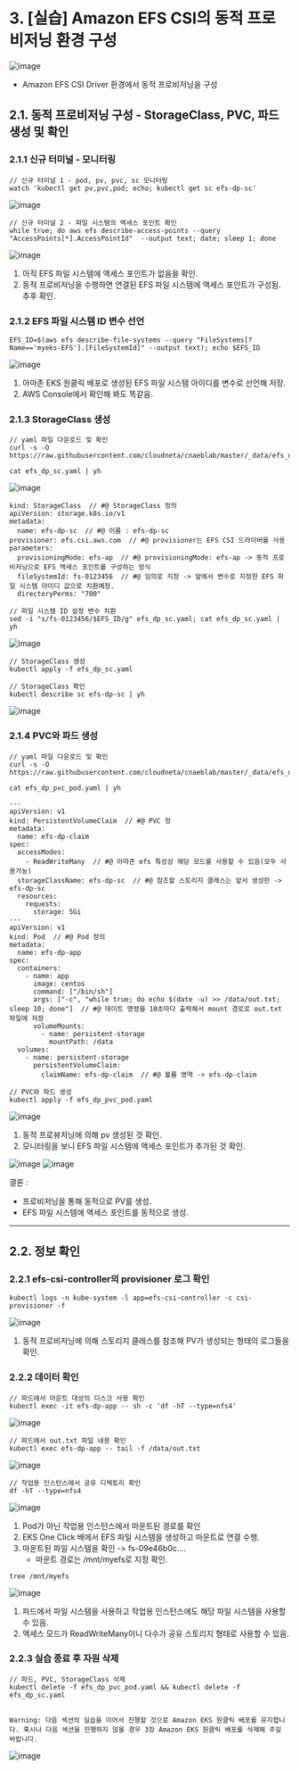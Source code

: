 # 3. [실습] Amazon EFS CSI의 동적 프로비저닝 환경 구성
![image](https://github.com/devhyunuk/eks-cloudnet/assets/49749510/0cd04e1d-1e31-435d-9369-6b54be588b6f)
- Amazon EFS CSI Driver 환경에서 동적 프로비저닝을 구성

## 2.1. 동적 프로비저닝 구성 - StorageClass, PVC, 파드 생성 및 확인


### 2.1.1 신규 터미널 - 모니터링
```
// 신규 터미널 1 - pod, pv, pvc, sc 모니터링
watch 'kubectl get pv,pvc,pod; echo; kubectl get sc efs-dp-sc'
```
![image](https://github.com/devhyunuk/eks-cloudnet/assets/49749510/be92f1d4-2ef4-4bfc-93bd-e5f50bfb81ed)

```
// 신규 터미널 2 - 파일 시스템의 액세스 포인트 확인
while true; do aws efs describe-access-points --query "AccessPoints[*].AccessPointId"  --output text; date; sleep 1; done
```
![image](https://github.com/devhyunuk/eks-cloudnet/assets/49749510/0a03e3cc-bd9a-4df4-b97a-21a6b90b664c)
1) 아직 EFS 파일 시스템에 액세스 포인트가 없음을 확인.
2) 동적 프로비저닝을 수행하면 연결된 EFS 파일 시스템에 액세스 포인트가 구성됨. 추후 확인.

### 2.1.2 EFS 파일 시스템 ID 변수 선언
```
EFS_ID=$(aws efs describe-file-systems --query "FileSystems[?Name=='myeks-EFS'].[FileSystemId]" --output text); echo $EFS_ID
```
![image](https://github.com/devhyunuk/eks-cloudnet/assets/49749510/08d237b7-af2a-4f86-b02e-703beacc4628)
1) 아마존 EKS 원클릭 배포로 생성된 EFS 파일 시스템 아이디를 변수로 선언해 저장.
2) AWS Console에서 확인해 봐도 똑같음.

### 2.1.3 StorageClass 생성
```
// yaml 파일 다운로드 및 확인
curl -s -O https://raw.githubusercontent.com/cloudneta/cnaeblab/master/_data/efs_dp_sc.yaml

cat efs_dp_sc.yaml | yh
```
![image](https://github.com/devhyunuk/eks-cloudnet/assets/49749510/fbf234f8-1cd4-40d2-8130-e6d08bf927bb)
```
kind: StorageClass  // #@ StorageClass 정의
apiVersion: storage.k8s.io/v1
metadata:
  name: efs-dp-sc  // #@ 이름 : efs-dp-sc
provisioner: efs.csi.aws.com  // #@ provisioner는 EFS CSI 드라이버를 사용
parameters:
  provisioningMode: efs-ap  // #@ provisioningMode: efs-ap -> 동적 프로비저닝으로 EFS 액세스 포인트를 구성하는 방식
  fileSystemId: fs-0123456  // #@ 임의로 지정 -> 앞에서 변수로 지정한 EFS 파일 시스템 아이디 값으로 치환예정.
  directoryPerms: "700"
```

```
// 파일 시스템 ID 설정 변수 치환
sed -i "s/fs-0123456/$EFS_ID/g" efs_dp_sc.yaml; cat efs_dp_sc.yaml | yh
```
![image](https://github.com/devhyunuk/eks-cloudnet/assets/49749510/4f80ae8e-250d-49fc-950c-09875c26fe84)

```
// StorageClass 생성
kubectl apply -f efs_dp_sc.yaml

// StorageClass 확인
kubectl describe sc efs-dp-sc | yh
```
![image](https://github.com/devhyunuk/eks-cloudnet/assets/49749510/8df3d8e2-e4bd-4ba0-b3f0-c10f4ca8518c)

### 2.1.4 PVC와 파드 생성
```
// yaml 파일 다운로드 및 확인
curl -s -O https://raw.githubusercontent.com/cloudneta/cnaeblab/master/_data/efs_dp_pvc_pod.yaml

cat efs_dp_pvc_pod.yaml | yh
```

```
---
apiVersion: v1
kind: PersistentVolumeClaim  // #@ PVC 정
metadata:
  name: efs-dp-claim
spec:
  accessModes:
    - ReadWriteMany  // #@ 아마존 efs 특성상 해당 모드를 사용할 수 있음(모두 사용가능)
  storageClassName: efs-dp-sc  // #@ 참조할 스토리지 클래스는 앞서 생성한 -> efs-dp-sc
  resources:
    requests:
      storage: 5Gi
---
apiVersion: v1
kind: Pod  // #@ Pod 정의
metadata:
  name: efs-dp-app
spec:
  containers:
    - name: app
      image: centos
      command: ["/bin/sh"]
      args: ["-c", "while true; do echo $(date -u) >> /data/out.txt; sleep 10; done"]  // #@ 데이트 명령을 10초마다 출력해서 mount 경로로 out.txt 파일에 저장
      volumeMounts:
        - name: persistent-storage
          mountPath: /data
  volumes:
    - name: persistent-storage
      persistentVolumeClaim:
        claimName: efs-dp-claim  // #@ 볼륨 영역 -> efs-dp-claim
```
```
// PVC와 파드 생성
kubectl apply -f efs_dp_pvc_pod.yaml
```
![image](https://github.com/devhyunuk/eks-cloudnet/assets/49749510/353c07c8-0814-4997-b91c-2784d90a2cad)
1) 동적 프로뷰저닝에 의해 pv 생성된 것 확인.
2) 모니터링을 보니 EFS 파일 시스템에 액세스 포인트가 추가된 것 확인.

![image](https://github.com/devhyunuk/eks-cloudnet/assets/49749510/6771ef3c-7eb7-467f-9cd1-0c0fd5cf2640)
![image](https://github.com/devhyunuk/eks-cloudnet/assets/49749510/a04f0616-49fc-47e9-ad75-98830fc101a1)

결론 : 
- 프로비저닝을 통해 동적으로 PV를 생성.
- EFS 파일 시스템에 액세스 포인트를 동적으로 생성.
--- 

## 2.2. 정보 확인


### 2.2.1 efs-csi-controller의 provisioner 로그 확인
```
kubectl logs -n kube-system -l app=efs-csi-controller -c csi-provisioner -f
```
![image](https://github.com/devhyunuk/eks-cloudnet/assets/49749510/e12c2531-d1b1-4d33-bb47-1c5587457643)
1) 동적 프로비저닝에 의해 스토리지 클래스를 참조해 PV가 생성되는 형태의 로그들을 확인.

### 2.2.2 데이터 확인
```
// 파드에서 마운트 대상의 디스크 사용 확인
kubectl exec -it efs-dp-app -- sh -c 'df -hT --type=nfs4'
```
![image](https://github.com/devhyunuk/eks-cloudnet/assets/49749510/50b43924-a85e-4a05-96b8-48a23cfb9336)

```
// 파드에서 out.txt 파일 내용 확인
kubectl exec efs-dp-app -- tail -f /data/out.txt
```
![image](https://github.com/devhyunuk/eks-cloudnet/assets/49749510/e68290b0-baa7-4461-9d62-c924fb664ad7)

```
// 작업용 인스턴스에서 공유 디렉토리 확인
df -hT --type=nfs4
```
![image](https://github.com/devhyunuk/eks-cloudnet/assets/49749510/cd3f1209-398e-4410-b6b3-49a2cdeeb5cc)
1) Pod가 아닌 작업용 인스턴스에서 마운트된 경로를 확인
2) EKS One Click 배에서 EFS 파일 시스템을 생성하고 마운트로 연결 수행.
3) 마운트된 파일 시스템을 확인 -> fs-09e46b0c....
   - 마운트 경로는 /mnt/myefs로 지정 확인.
   
```
tree /mnt/myefs
```
![image](https://github.com/devhyunuk/eks-cloudnet/assets/49749510/eb385ed8-ca77-434a-8f76-367f6463c705)
1) 파드에서 파일 시스템을 사용하고 작업용 인스턴스에도 해당 파일 시스템을 사용할 수 있음.
2) 액세스 모드가 ReadWriteMany이니 다수가 공유 스토리지 형태로 사용할 수 있음.

### 2.2.3 실습 종료 후 자원 삭제
```
// 파드, PVC, StorageClass 삭제
kubectl delete -f efs_dp_pvc_pod.yaml && kubectl delete -f efs_dp_sc.yaml


Warning: 다음 섹션의 실습을 이어서 진행할 것으로 Amazon EKS 원클릭 배포를 유지합니다. 혹시나 다음 섹션을 진행하지 않을 경우 3장 Amazon EKS 원클릭 배포를 삭제해 주길 바랍니다.
```
![image](https://github.com/devhyunuk/eks-cloudnet/assets/49749510/e40adfbb-315b-44fc-bcb7-fc9c94b9c6d7)










